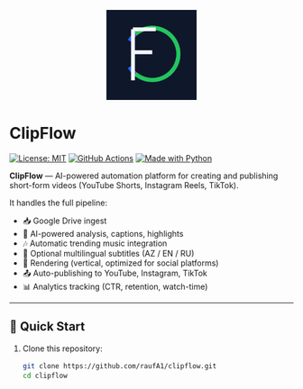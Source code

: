 <p align="center">
  <img src="https://github.com/raufA1/clipflow-brand-kit/raw/main/logo_cf_dark.png" width="160" alt="ClipFlow Logo"/>
</p>

# ClipFlow

[![License: MIT](https://img.shields.io/badge/License-MIT-blue.svg)](LICENSE)
[![GitHub Actions](https://img.shields.io/github/actions/workflow/status/raufA1/clipflow/drive_ingest.yml?label=Ingest%20Workflow)](https://github.com/raufA1/clipflow/actions)
[![Made with Python](https://img.shields.io/badge/Made%20with-Python-3670A0?logo=python&logoColor=white)](https://www.python.org/)

**ClipFlow** — AI-powered automation platform for creating and publishing short-form videos (YouTube Shorts, Instagram Reels, TikTok).  

It handles the full pipeline:
- 📥 Google Drive ingest  
- 🤖 AI-powered analysis, captions, highlights  
- 🎶 Automatic trending music integration  
- 📝 Optional multilingual subtitles (AZ / EN / RU)  
- 🎥 Rendering (vertical, optimized for social platforms)  
- 📤 Auto-publishing to YouTube, Instagram, TikTok  
- 📊 Analytics tracking (CTR, retention, watch-time)  

---

## 🚀 Quick Start

1. Clone this repository:
   ```bash
   git clone https://github.com/raufA1/clipflow.git
   cd clipflow